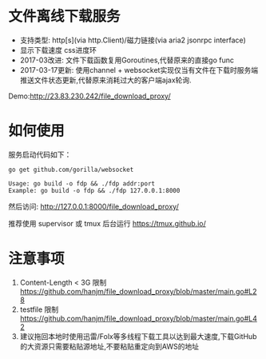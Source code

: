 # 文件离线下载服务
- 支持类型: http[s](via http.Client)/磁力链接(via aria2 jsonrpc interface)
- 显示下载速度 css进度环
- 2017-03改进: 文件下载函数复用Goroutines,代替原来的直接go func
- 2017-03-17更新: 使用channel + websocket实现仅当有文件在下载时服务端推送文件状态更新,代替原来消耗过大的客户端ajax轮询.

Demo:http://23.83.230.242/file_download_proxy/

# 如何使用
服务启动代码如下：
```shell
go get github.com/gorilla/websocket

Usage: go build -o fdp && ./fdp addr:port
Example: go build -o fdp && ./fdp 127.0.0.1:8000
```
然后访问: http://127.0.0.1:8000/file_download_proxy/

推荐使用 supervisor 或 tmux 后台运行 https://tmux.github.io/

# 注意事项
1. Content-Length < 3G 限制
https://github.com/hanjm/file_download_proxy/blob/master/main.go#L28
2. testfile 限制
https://github.com/hanjm/file_download_proxy/blob/master/main.go#L42
3. 建议拖回本地时使用迅雷/Folx等多线程下载工具以达到最大速度,下载GitHub的大资源只需要粘贴源地址,不要粘贴重定向到AWS的地址
